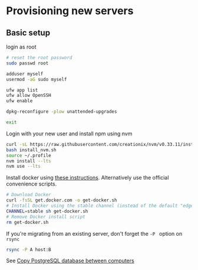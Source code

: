 # Provisioning new servers

## Basic setup

login as root

```bash
# reset the root password
sudo passwd root

adduser myself
usermod -aG sudo myself

ufw app list
ufw allow OpenSSH
ufw enable

dpkg-reconfigure -plow unattended-upgrades

exit
```

 Login with your new user and install npm using nvm
```bash
curl -sL https://raw.githubusercontent.com/creationix/nvm/v0.33.11/install.sh -o install_nvm.sh
bash install_nvm.sh
source ~/.profile
nvm install --lts
nvm use --lts
```

Install docker using [these instructions](https://docs.docker.com/engine/install/ubuntu/). Alternatively use the official convenience scripts.

```bash
# Download Docker
curl -fsSL get.docker.com -o get-docker.sh
# Install Docker using the stable channel (instead of the default "edge")
CHANNEL=stable sh get-docker.sh
# Remove Docker install script
rm get-docker.sh
```


If you're migrating from an existing server, don't forget the `-P ` option on `rsync`

```bash
rsync -P A host:B
```

See [Copy PostgreSQL database between computers](https://wiki-bsse.ethz.ch/display/ITDOC/Copy+PostgreSQL+database+between+computers)
